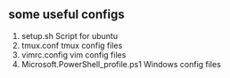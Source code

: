 ## some useful configs
1. setup.sh Script for ubuntu
2. tmux.conf  tmux config files
3. vimrc.config vim config files
4. Microsoft.PowerShell_profile.ps1   Windows config files

